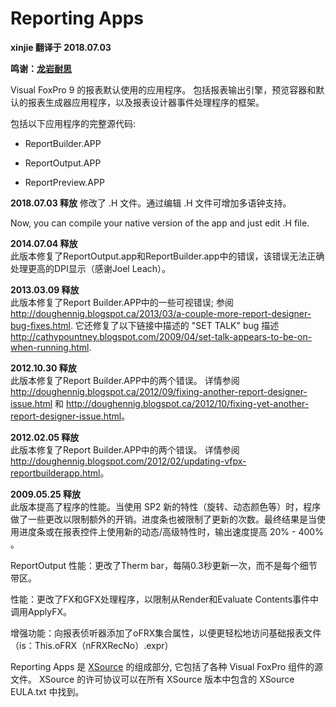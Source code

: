# Reporting Apps

**xinjie 翻译于 2018.07.03**

**鸣谢：[龙岩耐思](http://www.fjlynice.com/)**

Visual FoxPro 9 的报表默认使用的应用程序。 包括报表输出引擎，预览容器和默认的报表生成器应用程序，以及报表设计器事件处理程序的框架。

包括以下应用程序的完整源代码:

* ReportBuilder.APP

* ReportOutput.APP

* ReportPreview.APP

**2018.07.03 释放**
修改了 .H 文件。通过编辑 .H 文件可增加多语钟支持。

Now, you can compile your native version of the app and just edit .H file.

**2014.07.04 释放**  
此版本修复了ReportOutput.app和ReportBuilder.app中的错误，该错误无法正确处理更高的DPI显示（感谢Joel Leach）。

**2013.03.09 释放**  
此版本修复了Report Builder.APP中的一些可视错误; 参阅 <a href="http://doughennig.blogspot.ca/2013/03/a-couple-more-report-designer-bug-fixes.html" target="_blank">http://doughennig.blogspot.ca/2013/03/a-couple-more-report-designer-bug-fixes.html</a>. 它还修复了以下链接中描述的 "SET TALK" bug 描述<a href="http://cathypountney.blogspot.com/2009/04/set-talk-appears-to-be-on-when-running.html" target="_blank">http://cathypountney.blogspot.com/2009/04/set-talk-appears-to-be-on-when-running.html</a>.

**2012.10.30 释放**  
此版本修复了Report Builder.APP中的两个错误。 详情参阅 <a href="http://doughennig.blogspot.ca/2012/09/fixing-another-report-designer-issue.html" target="_blank">http://doughennig.blogspot.ca/2012/09/fixing-another-report-designer-issue.html</a> 和 <a href="http://doughennig.blogspot.ca/2012/10/fixing-yet-another-report-designer-issue.html" target="_blank">http://doughennig.blogspot.ca/2012/10/fixing-yet-another-report-designer-issue.html</a>。

**2012.02.05 释放**  
此版本修复了Report Builder.APP中的两个错误。 详情参阅 <a href="http://doughennig.blogspot.com/2012/02/updating-vfpx-reportbuilderapp.html" target="_blank">http://doughennig.blogspot.com/2012/02/updating-vfpx-reportbuilderapp.html</a>。

**2009.05.25 释放**  
此版本提高了程序的性能。当使用 SP2 新的特性（旋转、动态颜色等）时，程序做了一些更改以限制额外的开销。进度条也被限制了更新的次数。最终结果是当使用进度条或在报表控件上使用新的动态/高级特性时，输出速度提高 20% - 400% 。

ReportOutput 性能：更改了Therm bar，每隔0.3秒更新一次，而不是每个细节带区。

性能：更改了FX和GFX处理程序，以限制从Render和Evaluate Contents事件中调用ApplyFX。

增强功能：向报表侦听器添加了oFRX集合属性，以便更轻松地访问基础报表文件（is：This.oFRX（nFRXRecNo）.expr）

Reporting Apps 是 [XSource](https://github.com/VFPX/XSource) 的组成部分, 它包括了各种 Visual FoxPro 组件的源文件。 XSource 的许可协议可以在所有 XSource 版本中包含的 XSource EULA.txt 中找到。
